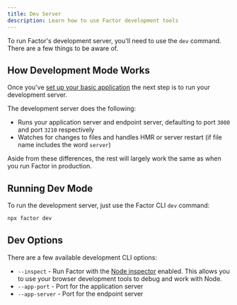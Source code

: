 ```yaml
---
title: Dev Server
description: Learn how to use Factor development tools
---
```


To run Factor's development server, you'll need to use the `dev` command. There are a few things to be aware of.

## How Development Mode Works

Once you've [set up your basic application](./quickstart) the next step is to run your development server.

The development server does the following:

- Runs your application server and endpoint server, defaulting to port `3000` and port `3210` respectively
- Watches for changes to files and handles HMR or server restart (if file name includes the word `server`)

Aside from these differences, the rest will largely work the same as when you run Factor in production.

## Running Dev Mode

To run the development server, just use the Factor CLI `dev` command:

```bash
npx factor dev
```

## Dev Options

There are a few available development CLI options:

- `--inspect` - Run Factor with the [Node inspector](https://nodejs.org/en/docs/guides/debugging-getting-started/) enabled. This allows you to use your browser development tools to debug and work with Node.
- `--app-port` - Port for the application server
- `--app-server` - Port for the endpoint server
